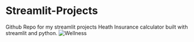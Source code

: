 # Streamlit-Projects
Github Repo for my streamlit projects
Heath Insurance calculator built with streamlit and python.
![Wellness](https://user-images.githubusercontent.com/44204136/128125498-357a1962-0366-4f27-898a-4944cad40d16.jpg)
